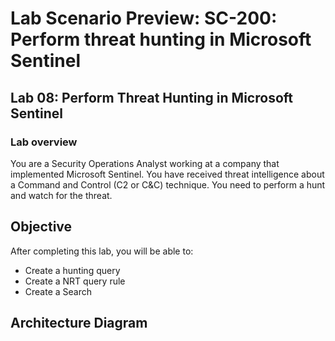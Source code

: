 # Lab Scenario Preview: SC-200: Perform threat hunting in Microsoft Sentinel
## Lab 08: Perform Threat Hunting in Microsoft Sentinel
### Lab overview

You are a Security Operations Analyst working at a company that implemented Microsoft Sentinel. You have received threat intelligence about a Command and Control (C2 or C&C) technique. You need to perform a hunt and watch for the threat.

## Objective
  
After completing this lab, you will be able to:

- Create a hunting query
- Create a NRT query rule
- Create a Search
  
## Architecture Diagram








